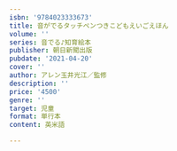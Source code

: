 ```yaml
---
isbn: '9784023333673'
title: 音がでるタッチペンつきこどもえいごえほん
volume: ''
series: 音でる♪知育絵本
publisher: 朝日新聞出版
pubdate: '2021-04-20'
cover: ''
author: アレン玉井光江／監修
description: ''
price: '4500'
genre: ''
target: 児童
format: 単行本
content: 英米語

---
```

